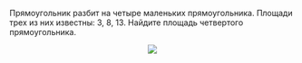 Прямоугольник разбит на четыре маленьких  прямоугольника.  Площади трех из них известны: 3, 8, 13. Найдите площадь четвертого прямоугольника. 
<p align="center"><img src="https://matol.nomomon.repl.co/http:&&matol.kz&images&19&2007_7_2.jpg" height=" "></p>